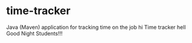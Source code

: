 # time-tracker
Java (Maven) application for tracking time on the job
hi 
Time tracker
hell
Good Night Students!!!
